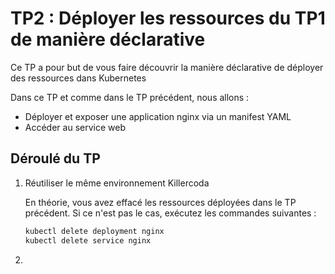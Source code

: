 # TP2 : Déployer les ressources du TP1 de manière déclarative

Ce TP a pour but de vous faire découvrir la manière déclarative de déployer des ressources dans Kubernetes

Dans ce TP et comme dans le TP précédent, nous allons :

- Déployer et exposer une application nginx via un manifest YAML
- Accéder au service web

## Déroulé du TP

1. Réutiliser le même environnement Killercoda

    En théorie, vous avez effacé les ressources déployées dans le TP précédent. Si ce n'est pas le cas, exécutez les commandes suivantes :

    ```bash
    kubectl delete deployment nginx
    kubectl delete service nginx
    ```

2. 